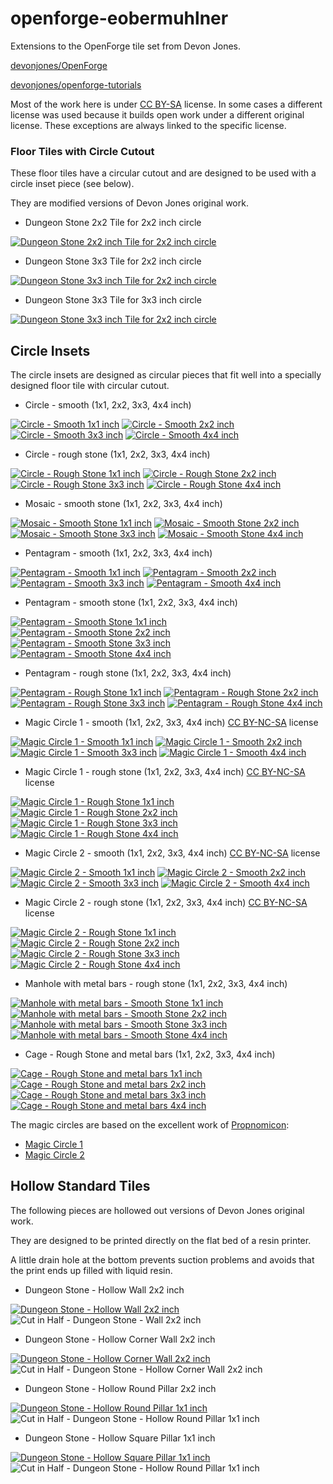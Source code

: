 # openforge-eobermuhlner

Extensions to the OpenForge tile set from Devon Jones.

[devonjones/OpenForge](https://github.com/devonjones/OpenForge)

[devonjones/openforge-tutorials](https://github.com/devonjones/openforge-tutorials)

Most of the work here is under [CC BY-SA](https://creativecommons.org/licenses/by-sa/4.0/) license.
In some cases a different license was used because it builds open work under a different original license.
These exceptions are always linked to the specific license. 

### Floor Tiles with Circle Cutout

These floor tiles have a circular cutout and are designed to be used with a circle inset piece (see below).

They are modified versions of Devon Jones original work.

- Dungeon Stone 2x2 Tile for 2x2 inch circle

[![Dungeon Stone 2x2 inch Tile for 2x2 inch circle](floor-circle-cutouts/images/dungeon_stone.circle_cutout.2x2.floor.inch.2x2.stl.png)](floor-circle-cutouts/stl/dungeon_stone.circle_cutout.2x2.floor.inch.2x2.stl)

- Dungeon Stone 3x3 Tile for 2x2 inch circle

[![Dungeon Stone 3x3 inch Tile for 2x2 inch circle](floor-circle-cutouts/images/dungeon_stone.circle_cutout.2x2.floor.inch.3x3.stl.png)](floor-circle-cutouts/stl/dungeon_stone.circle_cutout.2x2.floor.inch.3x3.stl)

- Dungeon Stone 3x3 Tile for 3x3 inch circle

[![Dungeon Stone 3x3 inch Tile for 2x2 inch circle](floor-circle-cutouts/images/dungeon_stone.circle_cutout.3x3.floor.inch.3x3.stl.png)](floor-circle-cutouts/stl/dungeon_stone.circle_cutout.3x3.floor.inch.3x3.stl)


## Circle Insets

The circle insets are designed as circular pieces that fit well into a specially designed floor tile with circular cutout.

- Circle - smooth (1x1, 2x2, 3x3, 4x4 inch)

[![Circle - Smooth 1x1 inch](circle-insets/images/circle_inset.circle_smooth.inch.1x1.stl.png)](circle-insets/stl/circle_inset.circle_smooth.inch.1x1.stl)
[![Circle - Smooth 2x2 inch](circle-insets/images/circle_inset.circle_smooth.inch.2x2.stl.png)](circle-insets/stl/circle_inset.circle_smooth.inch.2x2.stl)
[![Circle - Smooth 3x3 inch](circle-insets/images/circle_inset.circle_smooth.inch.3x3.stl.png)](circle-insets/stl/circle_inset.circle_smooth.inch.3x3.stl)
[![Circle - Smooth 4x4 inch](circle-insets/images/circle_inset.circle_smooth.inch.4x4.stl.png)](circle-insets/stl/circle_inset.circle_smooth.inch.4x4.stl)

- Circle - rough stone (1x1, 2x2, 3x3, 4x4 inch)

[![Circle - Rough Stone 1x1 inch](circle-insets/images/circle_inset.circle_rough_stone.inch.1x1.stl.png)](circle-insets/stl/circle_inset.circle_rough_stone.inch.1x1.stl)
[![Circle - Rough Stone 2x2 inch](circle-insets/images/circle_inset.circle_rough_stone.inch.2x2.stl.png)](circle-insets/stl/circle_inset.circle_rough_stone.inch.2x2.stl)
[![Circle - Rough Stone 3x3 inch](circle-insets/images/circle_inset.circle_rough_stone.inch.3x3.stl.png)](circle-insets/stl/circle_inset.circle_rough_stone.inch.3x3.stl)
[![Circle - Rough Stone 4x4 inch](circle-insets/images/circle_inset.circle_rough_stone.inch.4x4.stl.png)](circle-insets/stl/circle_inset.circle_rough_stone.inch.4x4.stl)

- Mosaic - smooth stone (1x1, 2x2, 3x3, 4x4 inch)

[![Mosaic - Smooth Stone 1x1 inch](circle-insets/images/circle_inset.circle_mosaic_smooth_stone.inch.1x1.stl.png)](circle-insets/stl/circle_inset.circle_mosaic_smooth_stone.inch.1x1.stl)
[![Mosaic - Smooth Stone 2x2 inch](circle-insets/images/circle_inset.circle_mosaic_smooth_stone.inch.2x2.stl.png)](circle-insets/stl/circle_inset.circle_mosaic_smooth_stone.inch.2x2.stl)
[![Mosaic - Smooth Stone 3x3 inch](circle-insets/images/circle_inset.circle_mosaic_smooth_stone.inch.3x3.stl.png)](circle-insets/stl/circle_inset.circle_mosaic_smooth_stone.inch.3x3.stl)
[![Mosaic - Smooth Stone 4x4 inch](circle-insets/images/circle_inset.circle_mosaic_smooth_stone.inch.4x4.stl.png)](circle-insets/stl/circle_inset.circle_mosaic_smooth_stone.inch.4x4.stl)

- Pentagram - smooth (1x1, 2x2, 3x3, 4x4 inch)

[![Pentagram - Smooth 1x1 inch](circle-insets/images/circle_inset.circle_pentagram_smooth.inch.1x1.stl.png)](circle-insets/stl/circle_inset.circle_pentagram_smooth.inch.1x1.stl)
[![Pentagram - Smooth 2x2 inch](circle-insets/images/circle_inset.circle_pentagram_smooth.inch.2x2.stl.png)](circle-insets/stl/circle_inset.circle_pentagram_smooth.inch.2x2.stl)
[![Pentagram - Smooth 3x3 inch](circle-insets/images/circle_inset.circle_pentagram_smooth.inch.3x3.stl.png)](circle-insets/stl/circle_inset.circle_pentagram_smooth.inch.3x3.stl)
[![Pentagram - Smooth 4x4 inch](circle-insets/images/circle_inset.circle_pentagram_smooth.inch.4x4.stl.png)](circle-insets/stl/circle_inset.circle_pentagram_smooth.inch.4x4.stl)

- Pentagram - smooth stone (1x1, 2x2, 3x3, 4x4 inch)

[![Pentagram - Smooth Stone 1x1 inch](circle-insets/images/circle_inset.circle_pentagram_smooth_stone.inch.1x1.stl.png)](circle-insets/stl/circle_inset.circle_pentagram_smooth_stone.inch.1x1.stl)
[![Pentagram - Smooth Stone 2x2 inch](circle-insets/images/circle_inset.circle_pentagram_smooth_stone.inch.2x2.stl.png)](circle-insets/stl/circle_inset.circle_pentagram_smooth_stone.inch.2x2.stl)
[![Pentagram - Smooth Stone 3x3 inch](circle-insets/images/circle_inset.circle_pentagram_smooth_stone.inch.3x3.stl.png)](circle-insets/stl/circle_inset.circle_pentagram_smooth_stone.inch.3x3.stl)
[![Pentagram - Smooth Stone 4x4 inch](circle-insets/images/circle_inset.circle_pentagram_smooth_stone.inch.4x4.stl.png)](circle-insets/stl/circle_inset.circle_pentagram_smooth_stone.inch.4x4.stl)

- Pentagram - rough stone (1x1, 2x2, 3x3, 4x4 inch)

[![Pentagram - Rough Stone 1x1 inch](circle-insets/images/circle_inset.circle_pentagram_rough_stone.inch.1x1.stl.png)](circle-insets/stl/circle_inset.circle_pentagram_rough_stone.inch.1x1.stl)
[![Pentagram - Rough Stone 2x2 inch](circle-insets/images/circle_inset.circle_pentagram_rough_stone.inch.2x2.stl.png)](circle-insets/stl/circle_inset.circle_pentagram_rough_stone.inch.2x2.stl)
[![Pentagram - Rough Stone 3x3 inch](circle-insets/images/circle_inset.circle_pentagram_rough_stone.inch.3x3.stl.png)](circle-insets/stl/circle_inset.circle_pentagram_rough_stone.inch.3x3.stl)
[![Pentagram - Rough Stone 4x4 inch](circle-insets/images/circle_inset.circle_pentagram_rough_stone.inch.4x4.stl.png)](circle-insets/stl/circle_inset.circle_pentagram_rough_stone.inch.4x4.stl)

- Magic Circle 1 - smooth (1x1, 2x2, 3x3, 4x4 inch) [CC BY-NC-SA](https://creativecommons.org/licenses/by-nc-sa/3.0/) license

[![Magic Circle 1 - Smooth 1x1 inch](circle-insets/images/circle_inset.circle_magic1_smooth.inch.1x1.stl.png)](circle-insets/stl/circle_inset.circle_magic1_smooth.inch.1x1.stl)
[![Magic Circle 1 - Smooth 2x2 inch](circle-insets/images/circle_inset.circle_magic1_smooth.inch.2x2.stl.png)](circle-insets/stl/circle_inset.circle_magic1_smooth.inch.2x2.stl)
[![Magic Circle 1 - Smooth 3x3 inch](circle-insets/images/circle_inset.circle_magic1_smooth.inch.3x3.stl.png)](circle-insets/stl/circle_inset.circle_magic1_smooth.inch.3x3.stl)
[![Magic Circle 1 - Smooth 4x4 inch](circle-insets/images/circle_inset.circle_magic1_smooth.inch.4x4.stl.png)](circle-insets/stl/circle_inset.circle_magic1_smooth.inch.4x4.stl)

- Magic Circle 1 - rough stone (1x1, 2x2, 3x3, 4x4 inch) [CC BY-NC-SA](https://creativecommons.org/licenses/by-nc-sa/3.0/) license

[![Magic Circle 1 - Rough Stone 1x1 inch](circle-insets/images/circle_inset.circle_magic1_rough_stone.inch.1x1.stl.png)](circle-insets/stl/circle_inset.circle_magic1_rough_stone.inch.1x1.stl)
[![Magic Circle 1 - Rough Stone 2x2 inch](circle-insets/images/circle_inset.circle_magic1_rough_stone.inch.2x2.stl.png)](circle-insets/stl/circle_inset.circle_magic1_rough_stone.inch.2x2.stl)
[![Magic Circle 1 - Rough Stone 3x3 inch](circle-insets/images/circle_inset.circle_magic1_rough_stone.inch.3x3.stl.png)](circle-insets/stl/circle_inset.circle_magic1_rough_stone.inch.3x3.stl)
[![Magic Circle 1 - Rough Stone 4x4 inch](circle-insets/images/circle_inset.circle_magic1_rough_stone.inch.4x4.stl.png)](circle-insets/stl/circle_inset.circle_magic1_rough_stone.inch.4x4.stl)

- Magic Circle 2 - smooth (1x1, 2x2, 3x3, 4x4 inch) [CC BY-NC-SA](https://creativecommons.org/licenses/by-nc-sa/3.0/) license

[![Magic Circle 2 - Smooth 1x1 inch](circle-insets/images/circle_inset.circle_magic2_smooth.inch.1x1.stl.png)](circle-insets/stl/circle_inset.circle_magic2_smooth.inch.1x1.stl)
[![Magic Circle 2 - Smooth 2x2 inch](circle-insets/images/circle_inset.circle_magic2_smooth.inch.2x2.stl.png)](circle-insets/stl/circle_inset.circle_magic2_smooth.inch.2x2.stl)
[![Magic Circle 2 - Smooth 3x3 inch](circle-insets/images/circle_inset.circle_magic2_smooth.inch.3x3.stl.png)](circle-insets/stl/circle_inset.circle_magic2_smooth.inch.3x3.stl)
[![Magic Circle 2 - Smooth 4x4 inch](circle-insets/images/circle_inset.circle_magic2_smooth.inch.4x4.stl.png)](circle-insets/stl/circle_inset.circle_magic2_smooth.inch.4x4.stl)

- Magic Circle 2 - rough stone (1x1, 2x2, 3x3, 4x4 inch) [CC BY-NC-SA](https://creativecommons.org/licenses/by-nc-sa/3.0/) license

[![Magic Circle 2 - Rough Stone 1x1 inch](circle-insets/images/circle_inset.circle_magic2_rough_stone.inch.1x1.stl.png)](circle-insets/stl/circle_inset.circle_magic2_rough_stone.inch.1x1.stl)
[![Magic Circle 2 - Rough Stone 2x2 inch](circle-insets/images/circle_inset.circle_magic2_rough_stone.inch.2x2.stl.png)](circle-insets/stl/circle_inset.circle_magic2_rough_stone.inch.2x2.stl)
[![Magic Circle 2 - Rough Stone 3x3 inch](circle-insets/images/circle_inset.circle_magic2_rough_stone.inch.3x3.stl.png)](circle-insets/stl/circle_inset.circle_magic2_rough_stone.inch.3x3.stl)
[![Magic Circle 2 - Rough Stone 4x4 inch](circle-insets/images/circle_inset.circle_magic2_rough_stone.inch.4x4.stl.png)](circle-insets/stl/circle_inset.circle_magic2_rough_stone.inch.4x4.stl)

- Manhole with metal bars - rough stone (1x1, 2x2, 3x3, 4x4 inch)

[![Manhole with metal bars - Smooth Stone 1x1 inch](circle-insets/images/circle_inset.manhole_bars_rough_stone.inch.1x1.stl.png)](circle-insets/stl/circle_inset.manhole_bars_rough_stone.inch.1x1.stl)
[![Manhole with metal bars - Smooth Stone 2x2 inch](circle-insets/images/circle_inset.manhole_bars_rough_stone.inch.2x2.stl.png)](circle-insets/stl/circle_inset.manhole_bars_rough_stone.inch.2x2.stl)
[![Manhole with metal bars - Smooth Stone 3x3 inch](circle-insets/images/circle_inset.manhole_bars_rough_stone.inch.3x3.stl.png)](circle-insets/stl/circle_inset.manhole_bars_rough_stone.inch.3x3.stl)
[![Manhole with metal bars - Smooth Stone 4x4 inch](circle-insets/images/circle_inset.manhole_bars_rough_stone.inch.4x4.stl.png)](circle-insets/stl/circle_inset.manhole_bars_rough_stone.inch.4x4.stl)

- Cage - Rough Stone and metal bars (1x1, 2x2, 3x3, 4x4 inch)

[![Cage - Rough Stone and metal bars 1x1 inch](circle-insets/images/circle_inset.circle_cage_rough_stone.inch.1x1.stl.png)](circle-insets/stl/circle_inset.circle_cage_rough_stone.inch.1x1.stl)
[![Cage - Rough Stone and metal bars 2x2 inch](circle-insets/images/circle_inset.circle_cage_rough_stone.inch.2x2.stl.png)](circle-insets/stl/circle_inset.circle_cage_rough_stone.inch.2x2.stl)
[![Cage - Rough Stone and metal bars 3x3 inch](circle-insets/images/circle_inset.circle_cage_rough_stone.inch.3x3.stl.png)](circle-insets/stl/circle_inset.circle_cage_rough_stone.inch.3x3.stl)
[![Cage - Rough Stone and metal bars 4x4 inch](circle-insets/images/circle_inset.circle_cage_rough_stone.inch.4x4.stl.png)](circle-insets/stl/circle_inset.circle_cage_rough_stone.inch.4x4.stl)



The magic circles are based on the excellent work of [Propnomicon](http://propnomicon.blogspot.com/):
- [Magic Circle 1](http://propnomicon.blogspot.com/2016/09/magic-circle.html)
- [Magic Circle 2](http://propnomicon.blogspot.com/2014/02/magic-circle.html)


## Hollow Standard Tiles

The following pieces are hollowed out versions of Devon Jones original work.

They are designed to be printed directly on the flat bed of a resin printer.

A little drain hole at the bottom prevents suction problems and avoids that the print ends up filled with liquid resin.

- Dungeon Stone - Hollow Wall 2x2 inch

[![Dungeon Stone - Hollow Wall 2x2 inch](hollow-standard-tiles/images/dungeon_stone_wall.wall.inch.2x.hollow.stl.png)](hollow-standard-tiles/stl/dungeon_stone_wall.wall.inch.2x.hollow.stl)
![Cut in Half - Dungeon Stone - Wall 2x2 inch](hollow-standard-tiles/images/cut_in_half.dungeon_stone_wall.wall.inch.2x.hollow.stl.png)

- Dungeon Stone - Hollow Corner Wall 2x2 inch

[![Dungeon Stone - Hollow Corner Wall 2x2 inch](hollow-standard-tiles/images/dungeon_stone.corner.wall.inch.2x2.hollow.stl.png)](hollow-standard-tiles/stl/dungeon_stone.corner.wall.inch.2x2.hollow.stl)
![Cut in Half - Dungeon Stone - Hollow Corner Wall 2x2 inch](hollow-standard-tiles/images/cut_in_half.dungeon_stone.corner.wall.inch.2x2.hollow.stl.png)

- Dungeon Stone - Hollow Round Pillar 2x2 inch

[![Dungeon Stone - Hollow Round Pillar 1x1 inch](hollow-standard-tiles/images/dungeon_stone_full_pillar.inch.1x1.round.hollow.stl.png)](hollow-standard-tiles/stl/dungeon_stone_full_pillar.inch.1x1.round.hollow.stl)
![Cut in Half - Dungeon Stone - Hollow Round Pillar 1x1 inch](hollow-standard-tiles/images/cut_in_half.dungeon_stone_full_pillar.inch.1x1.round.hollow.stl.png)

- Dungeon Stone - Hollow Square Pillar 1x1 inch

[![Dungeon Stone - Hollow Square Pillar 1x1 inch](hollow-standard-tiles/images/dungeon_stone_full_pillar.inch.1x1.square.hollow.stl.png)](hollow-standard-tiles/stl/dungeon_stone_full_pillar.inch.1x1.square.hollow.stl)
![Cut in Half - Dungeon Stone - Hollow Round Pillar 1x1 inch](hollow-standard-tiles/images/cut_in_half.dungeon_stone_full_pillar.inch.1x1.square.hollow.stl.png)







